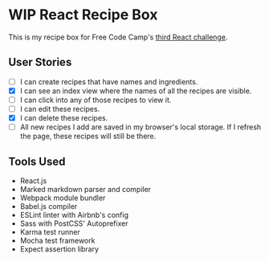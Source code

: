 # WIP React Recipe Box

This is my recipe box for Free Code Camp's [third React challenge](https://www.freecodecamp.com/challenges/build-a-recipe-box).

## User Stories

- [ ] I can create recipes that have names and ingredients.
- [x] I can see an index view where the names of all the recipes are visible.
- [ ] I can click into any of those recipes to view it.
- [ ] I can edit these recipes.
- [x] I can delete these recipes.
- [ ] All new recipes I add are saved in my browser's local storage. If I refresh the page, these recipes will still be there.

## Tools Used

- React.js
- Marked markdown parser and compiler
- Webpack module bundler
- Babel.js compiler
- ESLint linter with Airbnb's config
- Sass with PostCSS' Autoprefixer
- Karma test runner
- Mocha test framework
- Expect assertion library
